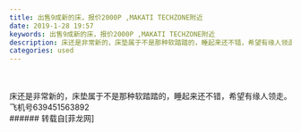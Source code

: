 ```yaml
---
title: 出售9成新的床，报价2000P ,MAKATI TECHZONE附近
date: 2019-1-28 19:57
keywords: 出售9成新的床，报价2000P ,MAKATI TECHZONE附近
description: 床还是非常新的，床垫属于不是那种软踏踏的，睡起来还不错，希望有缘人领走。飞机号639451563892
categories: used
---
```

<td class="t_f" id="postmessage_2834594">

<br/>
<br/>
床还是非常新的，床垫属于不是那种软踏踏的，睡起来还不错，希望有缘人领走。飞机号639451563892<br/>
</td>
###### 转载自[菲龙网]
